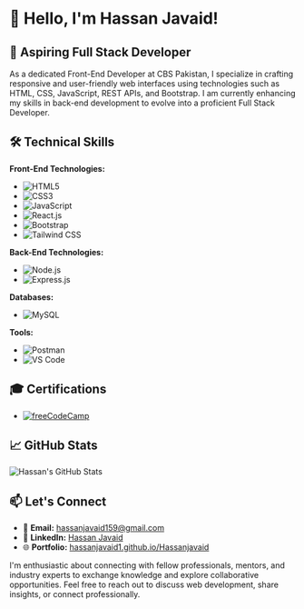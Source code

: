 # 👋 Hello, I'm Hassan Javaid!

## 💼 Aspiring Full Stack Developer

As a dedicated Front-End Developer at CBS Pakistan, I specialize in crafting responsive and user-friendly web interfaces using technologies such as HTML, CSS, JavaScript, REST APIs, and Bootstrap. I am currently enhancing my skills in back-end development to evolve into a proficient Full Stack Developer.

## 🛠️ Technical Skills

**Front-End Technologies:**
- ![HTML5](https://img.shields.io/badge/-HTML5-E34F26?style=flat&logo=html5&logoColor=white)
- ![CSS3](https://img.shields.io/badge/-CSS3-1572B6?style=flat&logo=css3&logoColor=white)
- ![JavaScript](https://img.shields.io/badge/-JavaScript-F7DF1E?style=flat&logo=javascript&logoColor=black)
- ![React.js](https://img.shields.io/badge/-React.js-61DAFB?style=flat&logo=react&logoColor=black)
- ![Bootstrap](https://img.shields.io/badge/-Bootstrap-563D7C?style=flat&logo=bootstrap&logoColor=white)
- ![Tailwind CSS](https://img.shields.io/badge/-Tailwind_CSS-06B6D4?style=flat&logo=tailwind-css&logoColor=white)

**Back-End Technologies:**
- ![Node.js](https://img.shields.io/badge/-Node.js-339933?style=flat&logo=node.js&logoColor=white)
- ![Express.js](https://img.shields.io/badge/-Express.js-000000?style=flat&logo=express&logoColor=white)

**Databases:**
- ![MySQL](https://img.shields.io/badge/-MySQL-4479A1?style=flat&logo=mysql&logoColor=white)

**Tools:**
- ![Postman](https://img.shields.io/badge/-Postman-FF6C37?style=flat&logo=postman&logoColor=white)
- ![VS Code](https://img.shields.io/badge/-VS_Code-007ACC?style=flat&logo=visual-studio-code&logoColor=white)

## 🎓 Certifications

- [![freeCodeCamp](https://img.shields.io/badge/-Front--End_Development_Certification-4D5B6F?style=flat&logo=freecodecamp&logoColor=white)](https://www.freecodecamp.org/certification/Hassanjavaid/front-end-development-libraries)

## 📈 GitHub Stats

![Hassan's GitHub Stats](https://github-readme-stats.vercel.app/api?username=Hassanjavaid1&show_icons=true&theme=radical)

## 📫 Let's Connect

- 📧 **Email:** hassanjavaid159@gmail.com
- 🔗 **LinkedIn:** [Hassan Javaid](https://www.linkedin.com/in/hassan-javaid159)
- 🌐 **Portfolio:** [hassanjavaid1.github.io/Hassanjavaid](https://hassanjavaid1.github.io/Hassanjavaid)

I'm enthusiastic about connecting with fellow professionals, mentors, and industry experts to exchange knowledge and explore collaborative opportunities. Feel free to reach out to discuss web development, share insights, or connect professionally.

